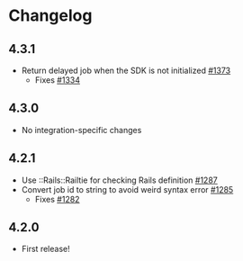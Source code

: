 # Changelog

## 4.3.1

- Return delayed job when the SDK is not initialized [#1373](https://github.com/getsentry/sentry-ruby/pull/1373)
  - Fixes [#1334](https://github.com/getsentry/sentry-ruby/issues/1334)

## 4.3.0

- No integration-specific changes

## 4.2.1

- Use ::Rails::Railtie for checking Rails definition [#1287](https://github.com/getsentry/sentry-ruby/pull/1284)
- Convert job id to string to avoid weird syntax error [#1285](https://github.com/getsentry/sentry-ruby/pull/1285)
  - Fixes [#1282](https://github.com/getsentry/sentry-ruby/issues/1282)

## 4.2.0

- First release!
